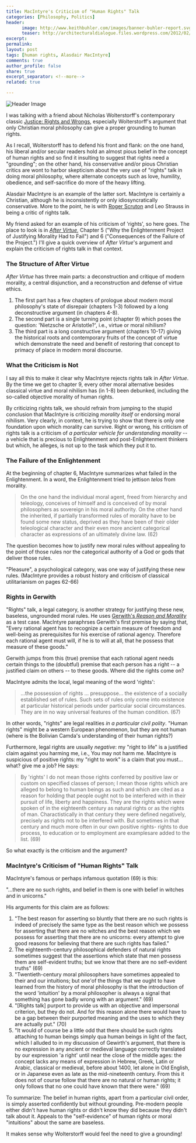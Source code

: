 ```yaml
---
title: MacIntyre's Criticism of "Human Rights" Talk
categories: [Philosophy, Politics]
header:
      image: http://www.keithbuhler.com/images/banner-buhler-report.svg
      teaser: http://architecturaldialogue.files.wordpress.com/2012/02/macintyre-2.jpg
excerpt: 
permalink: 
layout: post
tags: [human rights, Alasdair MacIntyre]
comments: true
author_profile: false
share: true
excerpt_separator: <!--more-->
related: true

---
```


![Header Image](http://architecturaldialogue.files.wordpress.com/2012/02/macintyre-2.jpg)


I was talking with a friend about Nicholas Wolterstorff's contemporary classic [Justice: Rights and Wrongs](http://press.princeton.edu/titles/8680.html), especially Wolterstorff's argument that only Christian moral philosophy can give a proper grounding to human rights. 

As I recall, Wolterstorff has to defend his front and flank: on the one hand, his liberal and/or secular readers hold an almost pious belief in the concept of human rights and so find it insulting to suggest that rights need a "grounding"; on the other hand, his conservative and/or pious Christian critics are wont to harbor skepticism about the very use of "rights" talk in doing moral philosophy, where alternate concepts such as love, humility, obedience, and self-sacrifice do more of the heavy lifting. 

Alasdair MacIntyre is an example of the latter sort. MacIntyre is certainly a Christian, although he is inconsistently or only idiosyncratically conservative. More to the point, he is with [Roger Scruton](https://mereorthodoxy.com/roger-scruton-on-discrimination/) and Leo Strauss in being a critic of rights talk.

My friend asked for an example of his criticism of 'rights', so here goes. The place to look is in [*After Virtue*](https://epistemh.pbworks.com/f/4.+Macintyre.pdf), Chapter 5 ("Why the Enlightenment Project of Justifying Morality Had to Fail") and 6 ("Consequences of the Failure of the Project.") I'll give a quick overview of *After Virtue*'s argument and explain the criticism of rights talk in that context. 

<!--more-->

### The Structure of After Virtue

*After Virtue* has three main parts: a deconstruction and critique of modern morality, a central disjunction, and a reconstruction and defense of virtue ethics. 

1. The first part has a few chapters of prologue about modern moral philosophy's state of disrepair (chapters 1-3) followed by a long deconstructive argument (in chapters 4-8). 
2. The second part is a single turning point (chapter 9) which poses the question: 'Nietzsche or Aristotle?', i.e., virtue or moral nihilism? 
3. The third part is a long constructive argument (chapters 10-17) giving the historical roots and contemporary fruits of the concept of virtue which demonstrate the need and benefit of restoring that concept to primacy of place in modern moral discourse. 

### What the Criticism is Not

I say all this to make it clear why MacIntyre rejects rights talk in *After Virtue*. By the time we get to chapter 9, every other moral alternative besides classical virtue and moral nihilism has (in 1-8) been debunked, including the so-called objective morality of human rights. 

By criticizing rights talk, we should refrain from jumping to the stupid conclusion that MacIntyre is criticizing *morality itself* or endorsing moral nihilism. Very clearly, in context, he is trying to show that there is only one foundation upon which morality can survive. Right or wrong, his criticism of rights talk is a criticism of *a particular vehicle for understanding morality* -- a vehicle that is precious to Enlightenment and post-Enlightenment thinkers but which, he alleges, is not up to the task which they put it to. 


### The Failure of the Enlightenment

At the beginning of chapter 6, MacIntyre summarizes what failed in the Enlightenment. In a word, the Enlightenment tried to jettison *telos* from morality. 

>On the one hand the individual moral agent, freed from hierarchy and teleology, conceives of himself and is conceived of by moral philosophers as sovereign in his moral authority. On the other hand the inherited, if partially transformed rules of morality have to be found some new status, deprived as they have been of their older teleological character and their even more ancient categorical character as expressions of an ultimately divine law. (62)

The question becomes how to justify new moral rules without appealing to the point of those rules nor the categorical authority of a God or gods that deliver those rules. 

"Pleasure", a psychological category, was one way of justifying these new rules. (MacIntyre provides a robust history and criticism of classical utilitarianism on pages 62-66) 

### Rights in Gerwith

"Rights" talk, a legal category, is another strategy for justifying these new, baseless, ungrounded moral rules. He uses [Gerwith's *Reason and Morality*](http://press.uchicago.edu/ucp/books/book/chicago/R/bo25842059.html) as a test case. MacIntyre paraphrses Gerwith's first premise by saying that, "Every rational agent has to recognize a certain measure of freedom and well-being as prerequisites for his exercise of rational agency. Therefore each rational agent must will, if he is to will at all, that he possess that measure of these goods." 

Gerwith jumps from this (true) premise that each rational agent needs certain things to the (doubtful) premise that each person has a right -- a justified claim on others -- to these goods. Where did the rights come on? 

MacIntyre admits the local, legal meaning of the word 'rights': 

>...the possession of rights ...  presuppose... the existence of a socially established set of rules. Such sets of rules only come into existence at particular historical periods under particular social circumstances. They are in no way universal features of the human condition. (67)

In other words, "rights" are legal realities *in a particular civil polity*. "Human rights" might be a western European phenomenon, but they are not human (where is the Bolivian Camda's understanding of their human rights?)

Furthermore, legal rights are usually *negative*: my "right to life" is a justified claim against you harming me, i.e., You may not harm me. MacIntyre is suspicious of positive rights: my "right to work" is a claim that you must... what? give me a job? He says:  

> By 'rights' I do not mean those rights conferred by positive law or custom on specified classes of person; I mean those rights which are alleged to belong to human beings as such and which are cited as a reason for holding that people ought not to be interfered with in their pursuit of life, liberty and happiness. They are the rights which were spoken of in the eighteenth century as natural rights or as the rights of man. Charactistically in that century they were defined negatively, precisely as rights not to be interfered with. But sometimes in that century and much more often in our own positive rights- rights to due process, to education or to employment are examplesare added to the list. (69)

So what exactly is the criticism and the argument? 

### MacIntyre's Criticism of "Human Rights" Talk

MacIntyre's famous or perhaps infamous quotation (69) is this: 

"...there are no such rights, and belief in them is one with belief in witches and in unicorns."

His arguments for this claim are as follows: 

1. "The best reason for asserting so bluntly that there are no such rights is indeed of precisely the same type as the best reason which we possess for asserting that there are no witches and the best reason which we possess for asserting that there are no unicorns: every attempt to give good reasons for believing that there are such rights has failed." 
2. The eighteenth-century philosophical defenders of natural rights sometimes suggest that the assertions which state that men possess them are self-evident truths; but we know that there are no self-evident truths" (69)
2. "Twentieth-century moral philosophers have sometimes appealed to their and our intuitions; but one'of the things that we ought to have learned from the history of moral philosophy is that the introduction of the word 'intuition' by a moral philosopher is always a signal that something has gone badly wrong with an argument." (69)
3. "[Rights talk] purport to provide us with an objective and impersonal criterion, but they do not. And for this reason alone there would have to be a gap between their purported meaning and the uses to which they are actually put." (70)
4. "It would of course be a little odd that there should be such rights attaching to human beings simply qua human beings in light of the fact, which I alluded to in my discussion of Gewirth's argument, that there is no expression in any ancient or medieval language correctly translated by our expression 'a right' until near the close of the middle ages: the concept lacks any means of expression in Hebrew, Greek, Latin or Arabic, classical or medieval, before about 1400, let alone in Old English, or in Japanese even as late as the mid-nineteenth century. From this it does not of course follow that there are no natural or human rights; it only follows that no one could have known that there were." (69)


To summarize: The belief in human rights, apart from a particular civil order, is simply asserted confidently but without grounding. Pre-modern people either didn't have human rights or didn't know they did because they didn't talk about it. Appeals to the "self-evidence" of human rights or moral "intuitions" about the same are baseless. 

It makes sense why Wolterstorff would feel the need to give a grounding!
